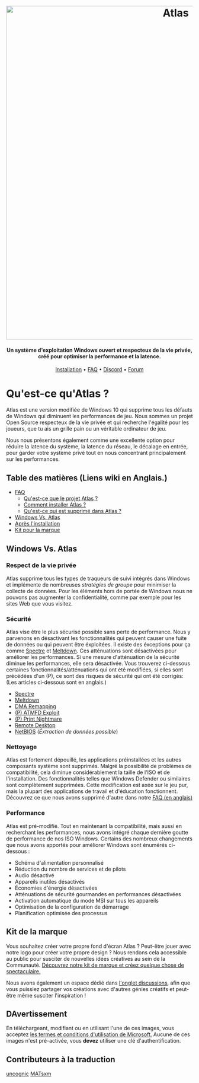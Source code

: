 <h1 align="center">
  <br>
  <a href="http://atlasos.net"><img src="https://i.imgur.com/xV08gIt.png" alt="Atlas" width="900"></a>
</h1>
<h4 align="center">Un système d'exploitation Windows ouvert et respecteux de la vie privée, créé pour optimiser la performance et la latence.</h4>

<p align="center">
  <a href="https://github.com/Atlas-OS/Atlas/wiki/2.-Installing">Installation</a>
  •
  <a href="https://github.com/Atlas-OS/Atlas/wiki/1.-FAQ#contents">FAQ</a>
  •
  <a href="https://discord.com/servers/atlas-795710270000332800" target="_blank">Discord</a>
  •
  <a href="https://forum.atlasos.net">Forum</a>
</p>


# Qu'est-ce qu'Atlas ?

Atlas est une version modifiée de Windows 10 qui supprime tous les défauts de Windows qui diminuent les performances de jeu. Nous sommes un projet Open Source respecteux de la vie privée et qui recherche l'égalité pour les joueurs, que tu ais un grille pain ou un véritable ordinateur de jeu.

Nous nous présentons également comme une excellente option pour réduire la latence du système, la latence du réseau, le décalage en entrée, pour garder votre système privé tout en nous concentrant principalement sur les performances.

## Table des matières (Liens wiki en Anglais.)

- [FAQ](https://github.com/Atlas-OS/Atlas/wiki/1.-FAQ)
  - [Qu'est-ce que le projet Atlas ?](https://github.com/Atlas-OS/Atlas/wiki/1.-FAQ#11-what-is-the-atlas-project)
  - [Comment installer Atlas ?](https://github.com/Atlas-OS/Atlas/wiki/1.-FAQ#12-how-do-i-install-atlas-os)
  - [Qu'est-ce qui est supprimé dans Atlas ?](https://github.com/Atlas-OS/Atlas/wiki/1.-FAQ#13-whats-removed-in-atlas-os)
- <a href="#windows-vs-atlas">Windows Vs. Atlas</a>
- [Après l'installation](https://github.com/Atlas-OS/Atlas/wiki/3.-Post-Install)
- [Kit pour la marque](https://raw.githubusercontent.com/Atlas-OS/Atlas/main/img/brand-kit.zip)

## Windows Vs. Atlas

### **Respect de la vie privée**

Atlas supprime tous les types de traqueurs de suivi intégrés dans Windows et implémente de nombreuses <em>stratégies de groupe</em> pour minimiser la collecte de données. Pour les éléments hors de portée de Windows nous ne pouvons pas augmenter la confidentialité, comme par exemple pour les sites Web que vous visitez.

### **Sécurité**

Atlas vise être le plus sécurisé possible sans perte de performance. Nous y parvenons en désactivant les fonctionnalités qui peuvent causer une fuite de données ou qui peuvent être éxploitées. Il existe des éxceptions pour ça comme [Spectre](https://spectreattack.com/spectre.pdf) et [Meltdown](https://meltdownattack.com/meltdown.pdf). Ces atténuations sont désactivées pour améliorer les performances.
Si une mesure d'atténuation de la sécurité diminue les performances, elle sera désactivée. Vous trouverez ci-dessous certaines fonctionnalités/atténuations qui ont été modifiées, si elles sont précédées d'un (P), ce sont des risques de sécurité qui ont été corrigés: (Les articles ci-dessous sont en anglais.)

- [Spectre](https://spectreattack.com/spectre.pdf)
- [Meltdown](https://meltdownattack.com/meltdown.pdf)
- [DMA Remapping](https://docs.microsoft.com/en-us/windows/security/information-protection/kernel-dma-protection-for-thunderbolt)
- [(P) ATMFD Exploit](https://msrc.microsoft.com/update-guide/en-US/vulnerability/CVE-2020-1020)
- [(P) Print Nightmare](https://us-cert.cisa.gov/ncas/current-activity/2021/06/30/printnightmare-critical-windows-print-spooler-vulnerability)
- [Remote Desktop](https://cve.mitre.org/cgi-bin/cvekey.cgi?keyword=Windows+Remote+Desktop)
- [NetBIOS](https://en.wikipedia.org/wiki/NetBIOS) (_Éxtraction de données possible_)

### **Nettoyage**

Atlas est fortement dépouillé, les applications préinstallées et les autres composants système sont supprimés. Malgré la possibilité de problèmes de compatibilité, cela diminue considérablement la taille de l'ISO et de l'installation. Des fonctionnalités telles que Windows Defender ou similaires sont complètement supprimées. Cette modification est axée sur le jeu pur, mais la plupart des applications de travail et d'éducation fonctionnent. Découvrez ce que nous avons supprimé d'autre dans notre [FAQ (en anglais)](https://github.com/Atlas-OS/Atlas/wiki/1.-FAQ#13-whats-removed-in-atlas-os)

### **Performance**

Atlas est pré-modifié. Tout en maintenant la compatibilité, mais aussi en recherchant les performances, nous avons intégré chaque dernière goutte de performance de nos ISO Windows. Certains des nombreux changements que nous avons apportés pour améliorer Windows sont énumérés ci-dessous :

 - Schéma d'alimentation personnalisé
 - Réduction du nombre de services et de pilots
 - Audio désactivé
 - Appareils inutiles désactivés
 - Économies d'énergie désactivées
 - Atténuations de sécurité gourmandes en performances désactivées
 - Activation automatique du mode MSI sur tous les appareils
 - Optimisation de la configuration de démarrage
 - Planification optimisée des processus

## Kit de la marque

Vous souhaitez créer votre propre fond d'écran Atlas ? Peut-être jouer avec notre logo pour créer votre propre design ? Nous rendons cela accessible au public pour susciter de nouvelles idées créatives au sein de la Communauté. [Découvrez notre kit de marque et créez quelque chose de spectaculaire.](https://github.com/Atlas-OS/Atlas/blob/main/img/brand-kit.zip?raw=true)

Nous avons également un espace dédié dans [l'onglet discussions](https://github.com/Atlas-OS/Atlas/discussions/categories/community-artwork), afin que vous puissiez partager vos créations avec d'autres génies créatifs et peut-être même susciter l'inspiration !

## DAvertissement

En téléchargeant, modifiant ou en utilisant l'une de ces images, vous acceptez [les termes et conditions d'utilisation de Microsoft.](https://www.microsoft.com/en-us/Useterms/Retail/Windows/10/UseTerms_Retail_Windows_10_English.htm) Aucune de ces images n'est pré-activée, vous **devez** utiliser une clé d'authentification.

## Contributeurs à la traduction

[uncognic](https://github.com/uncognic)
[MATsxm](https://github.com/MATsxm)
